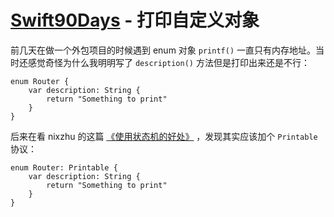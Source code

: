 # [Swift90Days](https://github.com/callmewhy/Swift90Days) - 打印自定义对象

前几天在做一个外包项目的时候遇到 enum 对象 `printf()` 一直只有内存地址。当时还感觉奇怪为什么我明明写了 `description()` 方法但是打印出来还是不行：

    enum Router {
        var description: String {
            return "Something to print"
        }
    }

后来在看 nixzhu 的这篇 [《使用状态机的好处》](https://github.com/nixzhu/dev-blog/blob/master/2015-04-23-state-machine.md) ，发现其实应该加个 `Printable` 协议：

    enum Router: Printable {
        var description: String {
            return "Something to print"
        }
    }

